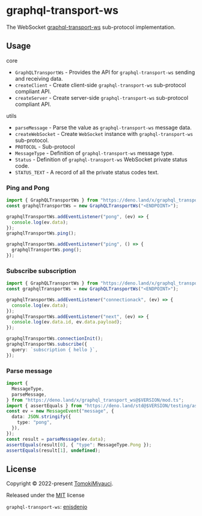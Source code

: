 # graphql-transport-ws

The WebSocket
[graphql-transport-ws](https://github.com/enisdenjo/graphql-ws/blob/master/PROTOCOL.md)
sub-protocol implementation.

## Usage

core

- `GraphQLTransportWs` - Provides the API for `graphql-transport-ws` sending and
  receiving data.
- `createClient` - Create client-side `graphql-transport-ws` sub-protocol
  compliant API.
- `createServer` - Create server-side `graphql-transport-ws` sub-protocol
  compliant API.

utils

- `parseMessage` - Parse the value as `graphql-transport-ws` message data.
- `createWebSocket` - Create `WebSocket` instance with `graphql-transport-ws`
  sub-protocol.
- `PROTOCOL` - Sub-protocol
- `MessageType` - Definition of `graphql-transport-ws` message type.
- `Status` - Definition of `graphql-transport-ws` WebSocket private status code.
- `STATUS_TEXT` - A record of all the private status codes text.

### Ping and Pong

```ts
import { GraphQLTransportWs } from "https://deno.land/x/graphql_transport_ws@$VERSION/mod.ts";
const graphqlTransportWs = new GraphQLTransportWs("<ENDPOINT>");

graphqlTransportWs.addEventListener("pong", (ev) => {
  console.log(ev.data);
});
graphqlTransportWs.ping();

graphqlTransportWs.addEventListener("ping", () => {
  graphqlTransportWs.pong();
});
```

### Subscribe subscription

```ts
import { GraphQLTransportWs } from "https://deno.land/x/graphql_transport_ws@$VERSION/mod.ts";
const graphqlTransportWs = new GraphQLTransportWs("<ENDPOINT>");

graphqlTransportWs.addEventListener("connectionack", (ev) => {
  console.log(ev.data);
});
graphqlTransportWs.addEventListener("next", (ev) => {
  console.log(ev.data.id, ev.data.payload);
});

graphqlTransportWs.connectionInit();
graphqlTransportWs.subscribe({
  query: `subscription { hello }`,
});
```

### Parse message

```ts
import {
  MessageType,
  parseMessage,
} from "https://deno.land/x/graphql_transport_ws@$VERSION/mod.ts";
import { assertEquals } from "https://deno.land/std@$VERSION/testing/asserts.ts";
const ev = new MessageEvent("message", {
  data: JSON.stringify({
    type: "pong",
  }),
});
const result = parseMessage(ev.data);
assertEquals(result[0], { "type": MessageType.Pong });
assertEquals(result[1], undefined);
```

## License

Copyright © 2022-present [TomokiMiyauci](https://github.com/TomokiMiyauci).

Released under the [MIT](./LICENSE) license

`graphql-transport-ws`: [enisdenjo](https://github.com/enisdenjo)
